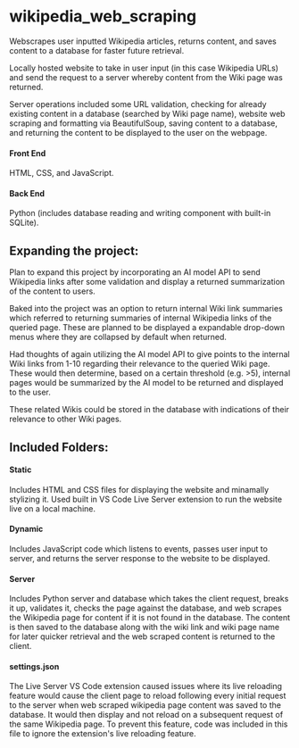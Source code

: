 # wikipedia_web_scraping

Webscrapes user inputted Wikipedia articles, returns content, and saves content to a database for faster future retrieval.

Locally hosted website to take in user input (in this case Wikipedia URLs) and send the request to a server whereby content from the Wiki page was returned. 

Server operations included some URL validation, checking for already existing content in a database (searched by Wiki page name), website web scraping and formatting via BeautifulSoup, saving content to a database, and returning the content to be displayed to the user on the webpage.

#### Front End

HTML, CSS, and JavaScript.

#### Back End

Python (includes database reading and writing component with built-in SQLite).

## Expanding the project:

Plan to expand this project by incorporating an AI model API to send Wikipedia links after some validation and display a returned summarization of the content to users.

Baked into the project was an option to return internal Wiki link summaries which referred to returning summaries of internal Wikipedia links of the queried page. These are planned to be displayed a expandable drop-down menus where they are collapsed by default when returned.

Had thoughts of again utilizing the AI model API to give points to the internal Wiki links from 1-10 regarding their relevance to the queried Wiki page. These would then determine, based on a certain threshold (e.g. >5), internal pages would be summarized by the AI model to be returned and displayed to the user.

These related Wikis could be stored in the database with indications of their relevance to other Wiki pages.


## Included Folders:

#### Static

Includes HTML and CSS files for displaying the website and minamally stylizing it. Used built in VS Code Live Server extension to run the website live on a local machine.

#### Dynamic

Includes JavaScript code which listens to events, passes user input to server, and returns the server response to the website to be displayed.

#### Server

Includes Python server and database which takes the client request, breaks it up, validates it, checks the page against the database, and web scrapes the Wikipedia page for content if it is not found in the database. The content is then saved to the database along with the wiki link and wiki page name for later quicker retrieval and the web scraped content is returned to the client.

#### settings.json

The Live Server VS Code extension caused issues where its live reloading feature would cause the client page to reload following every initial request to the server when web scraped wikipedia page content was saved to the database. It would then display and not reload on a subsequent request of the same Wikipedia page. To prevent this feature, code was included in this file to ignore the extension's live reloading feature. 
